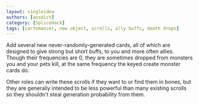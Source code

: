```yaml
---
layout: singleidea
authors: [aosdict]
category: [SpliceHack]
tags: [cartomancer, new object, scrolls, ally buffs, death drops]
---
```

Add several new never-randomly-generated cards, all of which are designed to give strong but short buffs, to you and more often allies. Though their frequencies are 0, they are sometimes dropped from monsters you and your pets kill, at the same frequency the keyed create monster cards do.

Other roles can write these scrolls if they want to or find them in bones, but they are generally intended to be less powerful than many existing scrolls so they shouldn't steal generation probability from them.
